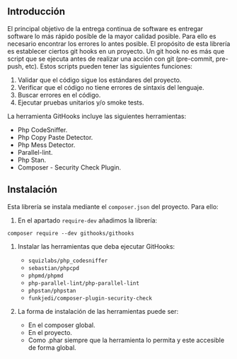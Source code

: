 ## Introducción
El principal objetivo de la entrega continua de software es entregar software lo más rápido posible de la mayor calidad posible. Para ello es necesario encontrar los errores lo antes posible.
El propósito de esta librería es establecer ciertos git hooks en un proyecto. Un git hook no es más que script que se ejecuta antes de realizar una acción con git (pre-commit, pre-push, etc). Estos scripts pueden tener las siguientes funciones:
1. Validar que el código sigue los estándares del proyecto.
1. Verificar que el código no tiene errores de sintaxis del lenguaje.
1. Buscar errores en el código.
1. Ejecutar pruebas unitarios y/o smoke tests.

La herramienta GitHooks incluye las siguientes herramientas:
- Php CodeSniffer.
- Php Copy Paste Detector.
- Php Mess Detector.
- Parallel-lint.
- Php Stan.
- Composer - Security Check Plugin.

## Instalación
Esta librería se instala mediante el `composer.json` del proyecto. Para ello:

1. En el apartado `require-dev` añadimos la librería:

`composer require --dev githooks/githooks`

1. Instalar las herramientas que deba ejecutar GitHooks:
    - `squizlabs/php_codesniffer`
    - `sebastian/phpcpd`
    - `phpmd/phpmd`
    - `php-parallel-lint/php-parallel-lint`
    - `phpstan/phpstan`
    - `funkjedi/composer-plugin-security-check`

1. La forma de instalación de las herramientas puede ser:
    - En el composer global.
    - En el proyecto.
    - Como .phar siempre que la herramienta lo permita y este accesible de forma global.